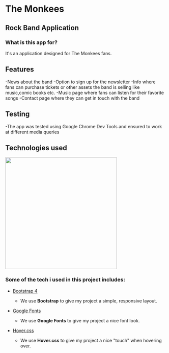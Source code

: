 # The Monkees 

## Rock Band Application

### What is this app for?

It's an application designed for The Monkees fans.

## Features

-News about the band
-Option to sign up for the newsletter
-Info where fans can purchase tickets or other assets the band is selling like music,comic books etc.
-Music page where fans can listen for their favorite songs
-Contact page where they can get in touch with the band

## Testing

-The app was tested using Google Chrome Dev Tools and ensured to work at different media queries

## Technologies used

<img src="http://geteverything.org/wp-content/uploads/2013/08/13.png" width="350px">

 ### Some of the tech i used in this project includes:
- [Bootstrap 4](http://getbootstrap.com/)
    - We use **Bootstrap** to give my project a simple, responsive layout.

- [Google Fonts](https://fonts.google.com/)
    - We use **Google Fonts** to give my project a nice font look. 

- [Hover.css](http://ianlunn.github.io/Hover/)
    - We use **Hover.css** to give my project a nice "touch" when hovering over.

